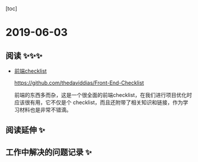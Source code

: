 
[toc]

# 2019-06-03

## 阅读 ✨✨✨
* [前端checklist](https://frontendchecklist.io/)

  https://github.com/thedaviddias/Front-End-Checklist
   
   前端的东西多而杂，这是一个很全面的前端checklist，在我们进行项目优化时应该很有用，它不仅是个 checklist，而且还附带了相关知识和链接，作为学习材料也是非常不错滴。


## 阅读延伸 ✨

## 工作中解决的问题记录 ✨
